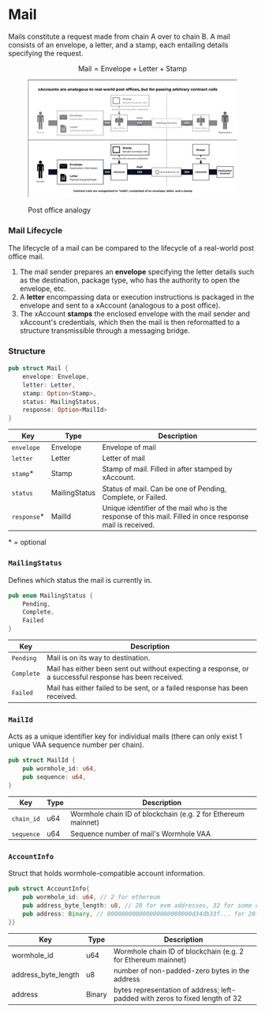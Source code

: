 # Mail

Mails constitute a request made from chain A over to chain B. A mail consists of an envelope, a letter, and a stamp, each entailing details specifying the request.

$$
\text{Mail} = \text{Envelope}+\text{Letter}+\text{Stamp}
$$

<figure><img src=".gitbook/assets/Screenshot from 2023-02-23 22-46-02.png" alt=""><figcaption><p>Post office analogy</p></figcaption></figure>

### Mail Lifecycle

The lifecycle of a mail can be compared to the lifecycle of a real-world post office mail.

1. The mail sender prepares an **envelope** specifying the letter details such as the destination, package type, who has the authority to open the envelope, etc.
2. A **letter** encompassing data or execution instructions is packaged in the envelope and sent to a xAccount (analogous to a post office).
3. The xAccount **stamps** the enclosed envelope with the mail sender and xAccount's credentials, which then the mail is then reformatted to a structure transmissible through a messaging bridge.

### Structure

```rust
pub struct Mail {
    envelope: Envelope, 
    letter: Letter, 
    stamp: Option<Stamp>, 
    status: MailingStatus, 
    response: Option<MailId> 
}
```

| Key          | Type          | Description                                                                                               |
| ------------ | ------------- | --------------------------------------------------------------------------------------------------------- |
| `envelope`   | Envelope      | Envelope of mail                                                                                          |
| `letter`     | Letter        | Letter of mail                                                                                            |
| `stamp`\*    | Stamp         | Stamp of mail. Filled in after stamped by xAccount.                                                       |
| `status`     | MailingStatus | Status of mail. Can be one of Pending, Complete, or Failed.                                               |
| `response`\* | MailId        | Unique identifier of the mail who is the response of this mail. Filled in once response mail is received. |

\* = optional

### `MailingStatus`

Defines which status the mail is currently in.

```rust
pub enum MailingStatus {
    Pending, 
    Complete, 
    Failed
}
```

| Key        | Description                                                                                             |
| ---------- | ------------------------------------------------------------------------------------------------------- |
| `Pending`  | Mail is on its way to destination.                                                                      |
| `Complete` | Mail has either been sent out without expecting a response, or a successful response has been received. |
| `Failed`   | Mail has either failed to be sent, or a failed response has been received.                              |

### `MailId`

Acts as a unique identifier key for individual mails (there can only exist 1 unique VAA sequence number per chain).

```rust
pub struct MailId {
    pub wormhole_id: u64, 
    pub sequence: u64, 
}
```

| Key        | Type | Description                                                   |
| ---------- | ---- | ------------------------------------------------------------- |
| `chain_id` | u64  | Wormhole chain ID of blockchain (e.g. 2 for Ethereum mainnet) |
| `sequence` | u64  | Sequence number of mail's Wormhole VAA                        |

### `AccountInfo`

Struct that holds wormhole-compatible account information.

```rust
pub struct AccountInfo{
    pub wormhole_id: u64, // 2 for ethereum
    pub address_byte_length: u8, // 20 for evm addresses, 32 for some cosmos addresses
    pub address: Binary, // 000000000000000000000000d34db33f... for 20-byte addresses
}}
```

| Key                   | Type   | Description                                                                   |
| --------------------- | ------ | ----------------------------------------------------------------------------- |
| wormhole\_id          | u64    | Wormhole chain ID of blockchain (e.g. 2 for Ethereum mainnet)                 |
| address\_byte\_length | u8     | number of non-padded-zero bytes in the address                                |
| address               | Binary | bytes representation of address; left-padded with zeros to fixed length of 32 |


